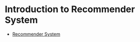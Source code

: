 # Introduction to Recommender System
- [Recommender System](https://towardsdatascience.com/an-easy-introduction-to-machine-learning-recommender-systems-efc8f7ece829)
